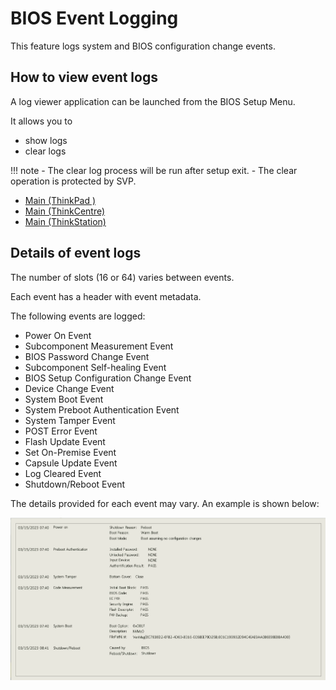 
# BIOS Event Logging

This feature logs system and BIOS configuration change events.

## How to view event logs

A log viewer application can be launched from the BIOS Setup Menu.

It allows you to

- show logs
- clear logs

!!! note
    - The clear log process will be run after setup exit.
	- The clear operation is protected by SVP.

- [Main (ThinkPad )](https://cdrt.github.io/mk_docs/ref/bios/settings/thinkpad/main/)
- [Main (ThinkCentre)](https://cdrt.github.io/mk_docs/ref/bios/settings/thinkcentre/main)
- [Main (ThinkStation)](https://cdrt.github.io/mk_docs/ref/bios/settings/thinkstation/main.md)

## Details of event logs

The number of slots (16 or 64) varies between events.

Each event has a header with event metadata.

The following events are logged:

- Power On Event
- Subcomponent Measurement Event
- BIOS Password Change Event
- Subcomponent Self-healing Event
- BIOS Setup Configuration Change Event
- Device Change Event
- System Boot Event
- System Preboot Authentication Event
- System Tamper Event
- POST Error Event
- Flash Update Event
- Set On-Premise Event
- Capsule Update Event
- Log Cleared Event
- Shutdown/Reboot Event

The details provided for each event may vary.  An example is shown below:

![Example log entry](thinkpad/img/eventlogentry.png)
